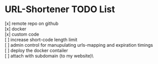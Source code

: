 # URL-Shortener TODO List

[x] remote repo on github\
[x] docker\
[x] custom code\
[ ] increase short-code length limit\
[ ] admin control for manupulating urls-mapping and expiration timings\
[ ] deploy the docker contailer\
[ ] attach with subdomain (to my website)\
